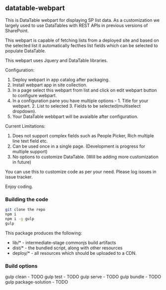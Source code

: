 ## datatable-webpart

This is DataTable webpart for displaying SP list data.
As a customization we largely used to use DataTables with REST APIs in previous versions of SharePoint.

This webpart is capable of fetching lists from a deployed site and based on the selected list it automatically fecthes list fields which can be selected to populate DataTable.

This webpart uses Jquery and DataTable libraries.

Configuration:
1. Deploy webpart in app catalog after packaging.
2. Install webpart app in site collection.
3. In a page select this webpart from list and click on edit webpart button to configure webpart.
4. In a configuration pane you have multiple options - 1. Title for your webpart. 2. List to selected 3. Fields to be selected(multiselect dropdown).
5. Your DataTable webbpart will be avaialble after configuration.

Current Limitations:
1. Does not support complex fields such as People Picker, Rich multiple line text field etc.
2. Can be used once in a single page. (Development is progress for multiple support)
3. No options to customize DataTable. (Will be adding more customization in future)


You can use this to customize code as per your need. 
Please log issues in issue tracker.

Enjoy coding.

### Building the code

```bash
git clone the repo
npm i
npm i -g gulp
gulp
```

This package produces the following:

* lib/* - intermediate-stage commonjs build artifacts
* dist/* - the bundled script, along with other resources
* deploy/* - all resources which should be uploaded to a CDN.

### Build options

gulp clean - TODO
gulp test - TODO
gulp serve - TODO
gulp bundle - TODO
gulp package-solution - TODO
